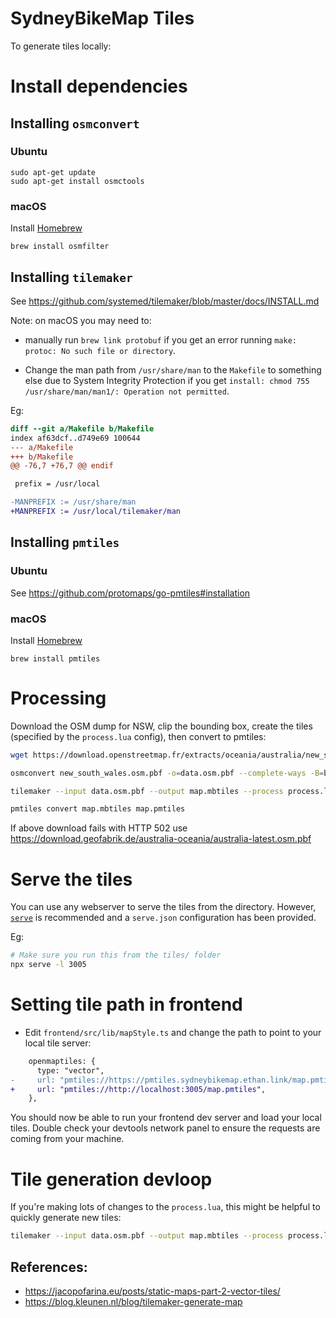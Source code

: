 # SydneyBikeMap Tiles

To generate tiles locally:

# Install dependencies

## Installing `osmconvert`

### Ubuntu

```
sudo apt-get update
sudo apt-get install osmctools
```

### macOS

Install [Homebrew](https://brew.sh/)

```
brew install osmfilter
```

## Installing `tilemaker`

See https://github.com/systemed/tilemaker/blob/master/docs/INSTALL.md

Note: on macOS you may need to:

- manually run `brew link protobuf` if you get an error running
  `make: protoc: No such file or directory`.

- Change the man path from `/usr/share/man` to the `Makefile` to something else due to
  System Integrity Protection if you get
  `install: chmod 755 /usr/share/man/man1/: Operation not permitted`.

Eg:

```diff
diff --git a/Makefile b/Makefile
index af63dcf..d749e69 100644
--- a/Makefile
+++ b/Makefile
@@ -76,7 +76,7 @@ endif

 prefix = /usr/local

-MANPREFIX := /usr/share/man
+MANPREFIX := /usr/local/tilemaker/man
```

## Installing `pmtiles`

### Ubuntu

See https://github.com/protomaps/go-pmtiles#installation

### macOS

Install [Homebrew](https://brew.sh/)

```
brew install pmtiles
```

# Processing

Download the OSM dump for NSW, clip the bounding box, create the tiles (specified by the `process.lua` config), then convert to pmtiles:

```bash
wget https://download.openstreetmap.fr/extracts/oceania/australia/new_south_wales.osm.pbf

osmconvert new_south_wales.osm.pbf -o=data.osm.pbf --complete-ways -B=bbox.poly

tilemaker --input data.osm.pbf --output map.mbtiles --process process.lua --config config.json

pmtiles convert map.mbtiles map.pmtiles
```

If above download fails with HTTP 502 use
https://download.geofabrik.de/australia-oceania/australia-latest.osm.pbf

# Serve the tiles

You can use any webserver to serve the tiles from the directory. However, [`serve`](https://www.npmjs.com/package/serve) is recommended and a `serve.json` configuration has been provided.

Eg:

```bash
# Make sure you run this from the tiles/ folder
npx serve -l 3005
```

# Setting tile path in frontend

- Edit `frontend/src/lib/mapStyle.ts` and change the path to point to your local tile server:

```diff
    openmaptiles: {
      type: "vector",
-     url: "pmtiles://https://pmtiles.sydneybikemap.ethan.link/map.pmtiles",
+     url: "pmtiles://http://localhost:3005/map.pmtiles",
    },
```

You should now be able to run your frontend dev server and load your local tiles. Double check
your devtools network panel to ensure the requests are coming from your machine.

# Tile generation devloop

If you're making lots of changes to the `process.lua`, this might be helpful to quickly generate
new tiles:

```bash
tilemaker --input data.osm.pbf --output map.mbtiles --process process.lua --config config.json && pmtiles convert map.mbtiles map.pmtiles && npx serve -l 3005
```

## References:

- https://jacopofarina.eu/posts/static-maps-part-2-vector-tiles/
- https://blog.kleunen.nl/blog/tilemaker-generate-map
